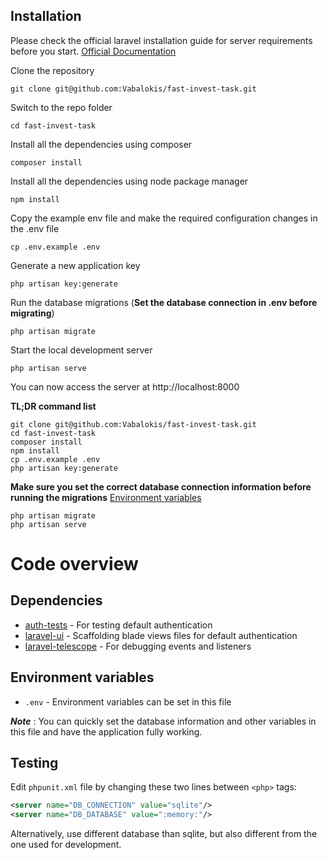 ## Installation

Please check the official laravel installation guide for server requirements before you start. [Official Documentation](https://laravel.com/docs/6.x/installation)

Clone the repository

    git clone git@github.com:Vabalokis/fast-invest-task.git

Switch to the repo folder

    cd fast-invest-task

Install all the dependencies using composer

    composer install

Install all the dependencies using node package manager

    npm install

Copy the example env file and make the required configuration changes in the .env file

    cp .env.example .env

Generate a new application key

    php artisan key:generate

Run the database migrations (**Set the database connection in .env before migrating**)

    php artisan migrate

Start the local development server

    php artisan serve

You can now access the server at http://localhost:8000

**TL;DR command list**

    git clone git@github.com:Vabalokis/fast-invest-task.git
    cd fast-invest-task
    composer install
    npm install
    cp .env.example .env
    php artisan key:generate
    
**Make sure you set the correct database connection information before running the migrations** [Environment variables](#environment-variables)

    php artisan migrate
    php artisan serve
    
# Code overview

## Dependencies

- [auth-tests](https://github.com/dczajkowski/auth-tests) - For testing default authentication
- [laravel-ui](https://github.com/laravel/ui) - Scaffolding blade views files for default authentication
- [laravel-telescope](https://github.com/laravel/telescope) - For debugging events and listeners

## Environment variables

- `.env` - Environment variables can be set in this file

***Note*** : You can quickly set the database information and other variables in this file and have the application fully working.

## Testing

Edit `phpunit.xml` file by changing these two lines between `<php>` tags:
```xml
<server name="DB_CONNECTION" value="sqlite"/>
<server name="DB_DATABASE" value=":memory:"/>
```
Alternatively, use different database than sqlite, but also different from the one used for development.


